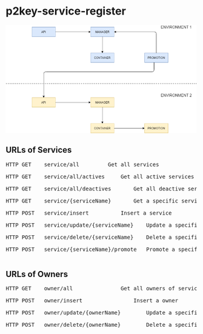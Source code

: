 # p2key-service-register

![alt text](https://github.com/p2key/p2key-service-register/blob/main/resources/img/service_register.png)

URLs of Services
----------------
<pre>
HTTP GET	service/all			Get all services		<br>
HTTP GET	service/all/actives		Get all active services		<br>
HTTP GET	service/all/deactives		Get all deactive services	<br>
HTTP GET	service/{serviceName}		Get a specific service		<br>
HTTP POST	service/insert			Insert a service			<br>
HTTP POST	service/update/{serviceName}	Update a specific service	<br>
HTTP POST	service/delete/{serviceName}	Delete a specific service	<br>
HTTP POST	service/{serviceName}/promote	Promote a specific service	<br>
</pre>

URLs of Owners
--------------
<pre>
HTTP GET	owner/all				Get all owners of services<br>
HTTP POST	owner/insert				Insert a owner<br>
HTTP POST	owner/update/{ownerName}		Update a specific owner<br>
HTTP POST	owner/delete/{ownerName}		Delete a specific owner<br>
</pre>